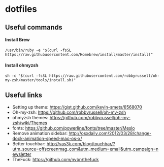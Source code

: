 # dotfiles

## Useful commands
#### Install Brew
`/usr/bin/ruby -e "$(curl -fsSL https://raw.githubusercontent.com/Homebrew/install/master/install)"` 

#### Install ohmyzsh
`sh -c "$(curl -fsSL https://raw.githubusercontent.com/robbyrussell/oh-my-zsh/master/tools/install.sh)"`

## Useful links

* Setting up theme: https://gist.github.com/kevin-smets/8568070
* Oh-my-zsh: https://github.com/robbyrussell/oh-my-zsh
* ohmyzsh themes: https://github.com/robbyrussell/oh-my-zsh/wiki/Themes
* fonts: https://github.com/powerline/fonts/tree/master/Meslo
* Remove animation sidebar: http://osxdaily.com/2012/03/28/change-dock-animation-speed-mac-os-x/
* Better touchbar: http://vas3k.com/blog/touchbar/?utm_source=offscreenmag_com&utm_medium=email&utm_campaign=newsletter
* TheFuck: https://github.com/nvbn/thefuck
